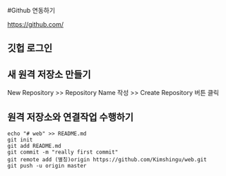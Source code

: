 #Github 연동하기

https://github.com/

깃헙 로그인
----------------------------

새 원격 저장소 만들기
----------------------------
New Repository >> Repository Name 작성 >> Create Repository 버튼 클릭

원격 저장소와 연결작업 수행하기
----------------------------
```
echo "# web" >> README.md
git init
git add README.md
git commit -m "really first commit"
git remote add (별칭)origin https://github.com/Kimshingu/web.git
git push -u origin master
```
